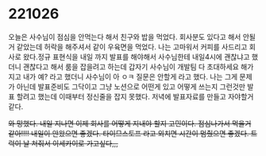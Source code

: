 # 221026

오늘은 사수님이 점심을 안먹는다 해서 친구와 밥을 먹었다. 회사분도 있다고 해서 안될거 같았는데
허락을 해주셔서 같이 우육면을 먹었다. 나는 고마워서 커피를 사드리고 회사로 왔다.정규 표현식을 내일
까지 발표를 해야해서 사수님한테 내일4시에 괜찮냐고 했더니 괜찮다고 해서 룸을 잡을려고 하는데
갑자기 사수님이 개발팀 다 초대하세요 해가지고 내가 예? 라고 했더니 사수님이 아 ㅇㅋ 질문은 안할게
라고 했다. 나는 그게 문제가 아닌데 발표준비도 그닥이고 그냥 노션으로 어떤게 있고 어떻게 쓰는지 그런것만 발표 할려고 했는데
이때부터 정신줄을 잡지 못했다. 저녁에 발표자료를 만들고 자야할거 같다. 

~~와 망했다. 내일 지나면 이제 회사를 어떻게 지내야 할지 고민이다. 점심나가서 먹을거 같아!!!!
내일이 안왔으면 좋겠다. 타이므스토프 라고 외치면 시간이 멈췄으면 좋겠다. 트럭이 날 쳐줘서 이세카이로 가고싶다,,,~~ 